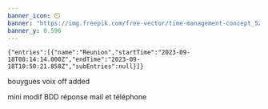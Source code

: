 ```yaml
---
banner_icon: ⏲️
banner: "https://img.freepik.com/free-vector/time-management-concept_52683-63895.jpg"
banner_y: 0.596
---
```

```simple-time-tracker
{"entries":[{"name":"Reunion","startTime":"2023-09-18T08:14:14.000Z","endTime":"2023-09-18T10:50:21.858Z","subEntries":null}]}
```

bouygues voix off added

mini modif BDD
réponse mail et téléphone